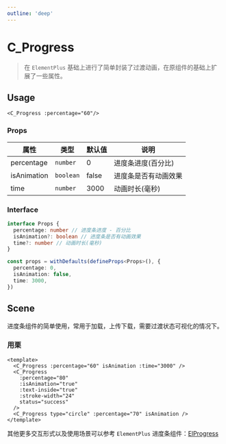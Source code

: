 ```yaml
---
outline: 'deep'
---
```


# C_Progress

> 在 `ElementPlus` 基础上进行了简单封装了过渡动画，在原组件的基础上扩展了一些属性。

## Usage

`<C_Progress :percentage="60"/>`

### Props

| 属性        | 类型      | 默认值 | 说明                 |
| ----------- | --------- | ------ | -------------------- |
| percentage  | `number`  | 0      | 进度条进度(百分比)   |
| isAnimation | `boolean` | false  | 进度条是否有动画效果 |
| time        | `number`  | 3000   | 动画时长(毫秒)       |

### Interface

```ts
interface Props {
  percentage: number // 进度条进度 - 百分比
  isAnimation?: boolean // 进度条是否有动画效果
  time?: number // 动画时长(毫秒)
}

const props = withDefaults(defineProps<Props>(), {
  percentage: 0,
  isAnimation: false,
  time: 3000,
})
```

## Scene

进度条组件的简单使用，常用于加载，上传下载，需要过渡状态可视化的情况下。

### 用栗

```vue
<template>
  <C_Progress :percentage="60" isAnimation :time="3000" />
  <C_Progress
    :percentage="80"
    :isAnimation="true"
    :text-inside="true"
    :stroke-width="24"
    status="success"
  />
  <C_Progress type="circle" :percentage="70" isAnimation />
</template>
```

其他更多交互形式以及使用场景可以参考 `ElementPlus` 进度条组件：[ElProgress](http://element-plus.org/zh-CN/component/progress.html)
